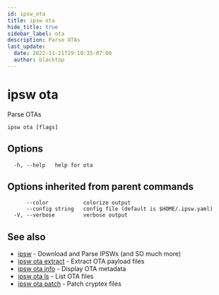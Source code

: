 ```yaml
---
id: ipsw_ota
title: ipsw ota
hide_title: true
sidebar_label: ota
description: Parse OTAs
last_update:
  date: 2022-11-21T19:10:35-07:00
  author: blacktop
---
```

# ipsw ota

Parse OTAs

```
ipsw ota [flags]
```

## Options

```
  -h, --help   help for ota
```

## Options inherited from parent commands

```
      --color           colorize output
      --config string   config file (default is $HOME/.ipsw.yaml)
  -V, --verbose         verbose output
```

## See also

* [ipsw](/docs/cli/ota/ipsw)	 - Download and Parse IPSWs (and SO much more)
* [ipsw ota extract](/docs/cli/ota/ipsw_ota_extract)	 - Extract OTA payload files
* [ipsw ota info](/docs/cli/ota/ipsw_ota_info)	 - Display OTA metadata
* [ipsw ota ls](/docs/cli/ota/ipsw_ota_ls)	 - List OTA files
* [ipsw ota patch](/docs/cli/ota/ipsw_ota_patch)	 - Patch cryptex files

